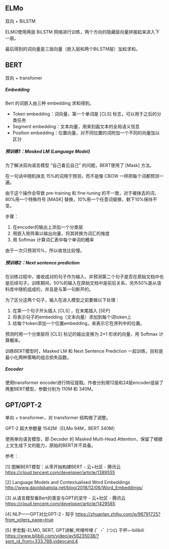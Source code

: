 ## ELMo

双向 + BiLSTM

ELMO使用两层 BiLSTM 网络进行训练，两个方向的隐藏层向量拼接起来进入下一层。

最后得到的词向量是三层向量（嵌入层和两个BiLSTM层）加权求和。



## BERT

双向 + transfomer

##### Embedding

Bert 的词嵌入由三种 embedding 求和得到。

+ Token embedding：词向量，第一个单词是 [CLS] 标志，可以用于之后的分类任务
+ Segment embedding：文本向量，用来刻画文本的全局语义信息
+ Position embedding：位置向量，对不同位置的词附加一个不同的向量加以区分



##### 预训练1：Masked LM (Language Model)

为了解决双向语言模型 “自己看见自己” 的问题，BERT使用了 [Mask] 方法。

在一句话中随机抹去 15%的词用于预测，而不是像 CBOW 一样把每个词都预测一遍。

由于这个操作会导致 pre-training 和 fine-tuning 的不一致，对于被抹去的词，80%用一个特殊符号 [MASK] 替换，10%用一个任意词替换，剩下10%保持不变。

步骤：

1. 在encoder的输出上添加一个分类层
2. 用嵌入矩阵乘以输出向量，将其转换为词汇的维度
3. 用 Softmax 计算词汇表中每个单词的概率

由于一次只预测15%，所以收敛比较慢。



##### 预训练2：Next sentence prediction

在训练过程中，接收成对的句子作为输入，并预测第二个句子是否在原始文档中也是后续句子。训练期间，50%的输入在原始文档中是前后关系，另外50%是从语料库中随机组成的，并且是与第一句断开的。

为了区分这两个句子，输入在进入模型之前要做以下处理：

1. 在第一个句子开头插入 [CLS] ，在末尾插入 [SEP]
2. 将表示句子的embedding（文本向量）添加到每个词token上
3. 给每个token添加一个位置embedding，来表示它在序列中的位置。

预测时用一个分类层将 [CLS] 标记的输出变换为 2*1 形状的向量，用 Softmax 计算概率。



训练BERT模型时，Masked LM 和 Next Sentence Prediction 一起训练，目标是最小化两种策略的组合损失函数。



##### Encoder

使用transformer encoder进行特征提取。作者分别用12层和24层encoder组装了两套BERT模型，参数分别为 110M 和 340M。





## GPT/GPT-2

单向 + transformer，对 transformer 结构做了调整。

GPT-2 超大参数量 1542M（ELMo 94M，BERT 340M）

使用单向语言模型，即 Decoder 的 Masked Multi-Head Attention，保留了根据上文生成下文的能力，原始的BERT并不具备。



参考：

[1] 图解BERT模型：从零开始构建BERT - 云+社区 - 腾讯云
https://cloud.tencent.com/developer/article/1389555

[2] Language Models and Contextualised Word Embeddings
http://www.davidsbatista.net/blog/2018/12/06/Word_Embeddings/

[3] 从语言模型看Bert的善变与GPT的坚守 - 云+社区 - 腾讯云
https://cloud.tencent.com/developer/article/1429585

[4] NLP——GPT对比GPT-2 - 知乎
https://zhuanlan.zhihu.com/p/96791725?from_voters_page=true

[5] 李宏毅-ELMO, BERT, GPT讲解_哔哩哔哩 (゜-゜)つロ 干杯~-bilibili
https://www.bilibili.com/video/av56235038/?spm_id_from=333.788.videocard.4